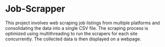 # Job-Scrapper

This project involves web scraping job listings from multiple platforms and consolidating the data into a single CSV file. The scraping process is optimized using multithreading to run the scrapers for each site concurrently. The collected data is then displayed on a webpage.  



